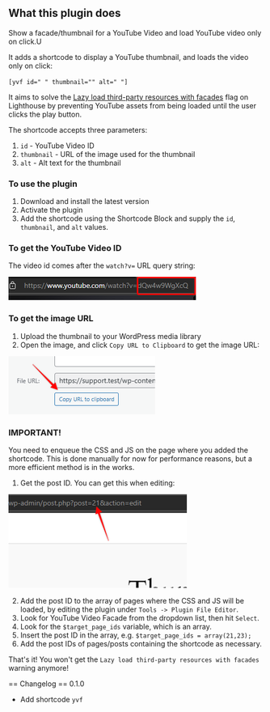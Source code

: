 ## What this plugin does
Show a facade/thumbnail for a YouTube Video and load YouTube video only on click.U

It adds a shortcode to display a YouTube thumbnail, and loads the video only on click:

`[yvf id=" " thumbnail="" alt=" "]`

It aims to solve the [Lazy load third-party resources with facades](https://developer.chrome.com/docs/lighthouse/performance/third-party-facades) flag on Lighthouse by preventing YouTube assets from being loaded until the user clicks the play button.

The shortcode accepts three parameters:
1. `id` - YouTube Video ID
2. `thumbnail` - URL of the image used for the thumbnail
3. `alt` - Alt text for the thumbnail

### To use the plugin
1. Download and install the latest version
2. Activate the plugin
3. Add the shortcode using the Shortcode Block and supply the `id`, `thumbnail`, and `alt` values.

### To get the YouTube Video ID
The video id comes after the `watch?v=` URL query string:

![YouTube Video ID](assets/screenshot-1.png)

### To get the image URL
1. Upload the thumbnail to your WordPress media library
2. Open the image, and click `Copy URL to Clipboard` to get the image URL:

![Thumbnail URL](assets/screenshot-2.png)

### IMPORTANT!
You need to enqueue the CSS and JS on the page where you added the shortcode. This is done manually for now for performance reasons, but a more efficient method is in the works.

1. Get the post ID. You can get this when editing:

![Post ID](assets/screenshot-3.png)

2. Add the post ID to the array of pages where the CSS and JS will be loaded, by editing the plugin under `Tools -> Plugin File Editor`.
3. Look for YouTube Video Facade from the dropdown list, then hit `Select`.
4. Look for the `$target_page_ids` variable, which is an array.
5. Insert the post ID in the array, e.g. `$target_page_ids = array(21,23);`
6. Add the post IDs of pages/posts containing the shortcode as necessary.

That\'s it! You won\'t get the `Lazy load third-party resources with facades` warning anymore!

== Changelog ==
0.1.0
- Add shortcode `yvf`